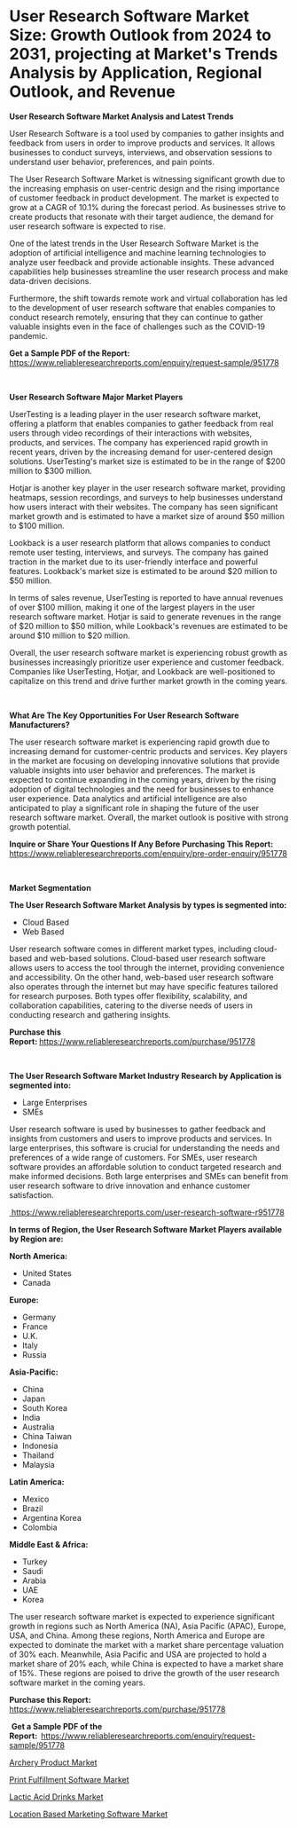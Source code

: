<p><h1>User Research Software Market Size: Growth Outlook from 2024 to 2031, projecting at Market's Trends Analysis by Application, Regional Outlook, and Revenue</h1></p><p><strong>User Research Software Market Analysis and Latest Trends</strong></p>
<p><p>User Research Software is a tool used by companies to gather insights and feedback from users in order to improve products and services. It allows businesses to conduct surveys, interviews, and observation sessions to understand user behavior, preferences, and pain points.</p><p>The User Research Software Market is witnessing significant growth due to the increasing emphasis on user-centric design and the rising importance of customer feedback in product development. The market is expected to grow at a CAGR of 10.1% during the forecast period. As businesses strive to create products that resonate with their target audience, the demand for user research software is expected to rise.</p><p>One of the latest trends in the User Research Software Market is the adoption of artificial intelligence and machine learning technologies to analyze user feedback and provide actionable insights. These advanced capabilities help businesses streamline the user research process and make data-driven decisions.</p><p>Furthermore, the shift towards remote work and virtual collaboration has led to the development of user research software that enables companies to conduct research remotely, ensuring that they can continue to gather valuable insights even in the face of challenges such as the COVID-19 pandemic.</p></p>
<p><strong>Get a Sample PDF of the Report:&nbsp;</strong> <a href="https://www.reliableresearchreports.com/enquiry/request-sample/951778">https://www.reliableresearchreports.com/enquiry/request-sample/951778</a></p>
<p>&nbsp;</p>
<p><strong>User Research Software Major Market Players</strong></p>
<p><p>UserTesting is a leading player in the user research software market, offering a platform that enables companies to gather feedback from real users through video recordings of their interactions with websites, products, and services. The company has experienced rapid growth in recent years, driven by the increasing demand for user-centered design solutions. UserTesting's market size is estimated to be in the range of $200 million to $300 million.</p><p>Hotjar is another key player in the user research software market, providing heatmaps, session recordings, and surveys to help businesses understand how users interact with their websites. The company has seen significant market growth and is estimated to have a market size of around $50 million to $100 million.</p><p>Lookback is a user research platform that allows companies to conduct remote user testing, interviews, and surveys. The company has gained traction in the market due to its user-friendly interface and powerful features. Lookback's market size is estimated to be around $20 million to $50 million.</p><p>In terms of sales revenue, UserTesting is reported to have annual revenues of over $100 million, making it one of the largest players in the user research software market. Hotjar is said to generate revenues in the range of $20 million to $50 million, while Lookback's revenues are estimated to be around $10 million to $20 million.</p><p>Overall, the user research software market is experiencing robust growth as businesses increasingly prioritize user experience and customer feedback. Companies like UserTesting, Hotjar, and Lookback are well-positioned to capitalize on this trend and drive further market growth in the coming years.</p></p>
<p>&nbsp;</p>
<p><strong>What Are The Key Opportunities For User Research Software Manufacturers?</strong></p>
<p><p>The user research software market is experiencing rapid growth due to increasing demand for customer-centric products and services. Key players in the market are focusing on developing innovative solutions that provide valuable insights into user behavior and preferences. The market is expected to continue expanding in the coming years, driven by the rising adoption of digital technologies and the need for businesses to enhance user experience. Data analytics and artificial intelligence are also anticipated to play a significant role in shaping the future of the user research software market. Overall, the market outlook is positive with strong growth potential.</p></p>
<p><strong>Inquire or Share Your Questions If Any Before Purchasing This Report:</strong> <a href="https://www.reliableresearchreports.com/enquiry/pre-order-enquiry/951778">https://www.reliableresearchreports.com/enquiry/pre-order-enquiry/951778</a></p>
<p>&nbsp;</p>
<p><strong>Market Segmentation</strong></p>
<p><strong>The User Research Software Market Analysis by types is segmented into:</strong></p>
<p><ul><li>Cloud Based</li><li>Web Based</li></ul></p>
<p><p>User research software comes in different market types, including cloud-based and web-based solutions. Cloud-based user research software allows users to access the tool through the internet, providing convenience and accessibility. On the other hand, web-based user research software also operates through the internet but may have specific features tailored for research purposes. Both types offer flexibility, scalability, and collaboration capabilities, catering to the diverse needs of users in conducting research and gathering insights.</p></p>
<p><strong>Purchase this Report:&nbsp;</strong><a href="https://www.reliableresearchreports.com/purchase/951778">https://www.reliableresearchreports.com/purchase/951778</a></p>
<p>&nbsp;</p>
<p><strong>The User Research Software Market Industry Research by Application is segmented into:</strong></p>
<p><ul><li>Large Enterprises</li><li>SMEs</li></ul></p>
<p><p>User research software is used by businesses to gather feedback and insights from customers and users to improve products and services. In large enterprises, this software is crucial for understanding the needs and preferences of a wide range of customers. For SMEs, user research software provides an affordable solution to conduct targeted research and make informed decisions. Both large enterprises and SMEs can benefit from user research software to drive innovation and enhance customer satisfaction.</p></p>
<p><a href="https://www.reliableresearchreports.com/user-research-software-r951778">&nbsp;https://www.reliableresearchreports.com/user-research-software-r951778</a></p>
<p><strong>In terms of Region, the User Research Software Market Players available by Region are:</strong></p>
<p>
    <p> <strong> North America: </strong>
        <ul>
            <li>United States</li>
            <li>Canada</li>
        </ul>
        </p> 
    <p> <strong> Europe: </strong>
        <ul>
            <li>Germany</li>
            <li>France</li>
            <li>U.K.</li>
            <li>Italy</li>
            <li>Russia</li>
        </ul>
        </p> 
    <p> <strong> Asia-Pacific: </strong>
        <ul>
            <li>China</li>
            <li>Japan</li>
            <li>South Korea</li>
            <li>India</li>
            <li>Australia</li>
            <li>China Taiwan</li>
            <li>Indonesia</li>
            <li>Thailand</li>
            <li>Malaysia</li>
        </ul>
        </p> 
    <p> <strong> Latin America: </strong>
        <ul>
            <li>Mexico</li>
            <li>Brazil</li>
            <li>Argentina Korea</li>
            <li>Colombia</li>
        </ul>
        </p> 
    <p> <strong> Middle East & Africa: </strong>
        <ul>
            <li>Turkey</li>
            <li>Saudi</li>
            <li>Arabia</li>
            <li>UAE</li>
            <li>Korea</li>
        </ul>
    </p>
    </p>
<p><p>The user research software market is expected to experience significant growth in regions such as North America (NA), Asia Pacific (APAC), Europe, USA, and China. Among these regions, North America and Europe are expected to dominate the market with a market share percentage valuation of 30% each. Meanwhile, Asia Pacific and USA are projected to hold a market share of 20% each, while China is expected to have a market share of 15%. These regions are poised to drive the growth of the user research software market in the coming years.</p></p>
<p><strong>Purchase this Report: </strong><a href="https://www.reliableresearchreports.com/purchase/951778">https://www.reliableresearchreports.com/purchase/951778</a></p>
<p>&nbsp;<strong>Get a Sample PDF of the Report:&nbsp;&nbsp;</strong><a href="https://www.reliableresearchreports.com/enquiry/request-sample/951778">https://www.reliableresearchreports.com/enquiry/request-sample/951778</a></p>
<p><strong></strong></p>
<p><p><a href="https://www.linkedin.com/pulse/archery-product-market-furnishes-information-share-trends-growth-sdmxc?trackingId=0mVC738K%2BHqu3PvF2bU8jg%3D%3D">Archery Product Market</a></p><p><a href="https://github.com/ashman753/Market-Research-Report-List-1/blob/main/print-fulfillment-software-market.md">Print Fulfillment Software Market</a></p><p><a href="https://www.linkedin.com/pulse/lactic-acid-drinksnbspmarket-focuses-market-share-size-projected-g7iwc?trackingId=1WrQnzYRcu%2BtvvMeUapEcg%3D%3D">Lactic Acid Drinks Market</a></p><p><a href="https://github.com/SashaBeier2023/Market-Research-Report-List-1/blob/main/location-based-marketing-software-market.md">Location Based Marketing Software Market</a></p></p>